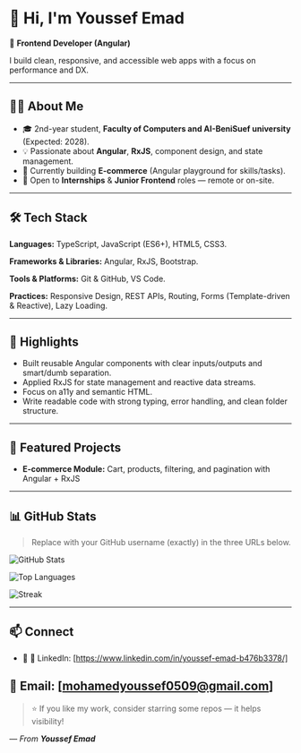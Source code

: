 # 👋 Hi, I'm Youssef Emad

🚀 **Frontend Developer (Angular)**

I build clean, responsive, and accessible web apps with a focus on performance and DX.

---

## 🧑‍💻 About Me

* 🎓 2nd-year student, **Faculty of Computers and AI-BeniSuef university** (Expected: 2028).
* 💡 Passionate about **Angular**, **RxJS**, component design, and state management.
* 🔭 Currently building **E-commerce** (Angular playground for skills/tasks).
* 🤝 Open to **Internships** & **Junior Frontend** roles — remote or on-site.

---

## 🛠 Tech Stack

**Languages:** TypeScript, JavaScript (ES6+), HTML5, CSS3.

**Frameworks & Libraries:** Angular, RxJS, Bootstrap.

**Tools & Platforms:** Git & GitHub, VS Code.

**Practices:** Responsive Design, REST APIs, Routing, Forms (Template-driven & Reactive), Lazy Loading.

---

## 📌 Highlights

* Built reusable Angular components with clear inputs/outputs and smart/dumb separation.
* Applied RxJS for state management and reactive data streams.
* Focus on a11y and semantic HTML.
* Write readable code with strong typing, error handling, and clean folder structure.

---

## 🌟 Featured Projects

* **E‑commerce Module:** Cart, products, filtering, and pagination with Angular + RxJS
---

## 📊 GitHub Stats

> Replace **<USERNAME>** with your GitHub username (exactly) in the three URLs below.
> 
![GitHub Stats](https://github-readme-stats.vercel.app/api?username=yossifemadmhmd&show_icons=true&hide_title=true)

![Top Languages](https://github-readme-stats.vercel.app/api/top-langs/?username=yossifemadmhmd&layout=compact)

![Streak](https://streak-stats.demolab.com?user=yossifemadmhmd)


---

## 📫 Connect

* 💼 💼 LinkedIn: [https://www.linkedin.com/in/youssef-emad-b476b3378/]
  
📧 Email: [mohamedyoussef0509@gmail.com]
---

> ⭐ If you like my work, consider starring some repos — it helps visibility!

— *From **Youssef Emad***
